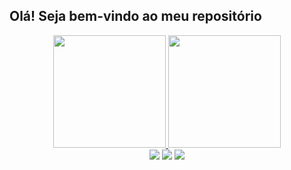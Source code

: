 ## Olá! Seja bem-vindo ao meu repositório

<div align="center">
  <a href="https://github.com/wevertoncamposdev">
  <img height="180em" src="https://github-readme-stats.vercel.app/api?username=wevertoncamposdev&show_icons=true&theme=dracula&include_all_commits=true&count_private=true"/>
  <img height="180em" src="https://github-readme-stats.vercel.app/api/top-langs/?username=wevertoncamposdev&layout=compact&langs_count=7&theme=dracula"/>
</div>
  
<div align="center">
  <a href="https://www.linkedin.com/in/wevertoncamposdev" target="_blank"><img src="https://img.shields.io/badge/-LinkedIn-%230077B5?style=for-the-badge&logo=linkedin&logoColor=white" target="_blank"></a>
   <a href="https://discord.gg/wevertoncamposdev#0403" target="_blank"><img src="https://img.shields.io/badge/Discord-7289DA?style=for-the-badge&logo=discord&logoColor=white" target="_blank"></a>
  <a href = "mailto:wevertoncamposdev@gmail.com"><img src="https://img.shields.io/badge/-Gmail-%23333?style=for-the-badge&logo=gmail&logoColor=white" target="_blank"></a>
</div>

